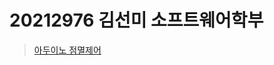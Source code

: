 # 20212976 김선미 소프트웨어학부

> [아두이노 점멸제어](https://github.com/kimsunmi-2021976/arduinoPJ/blob/master/04_example_3.ino.ino)

